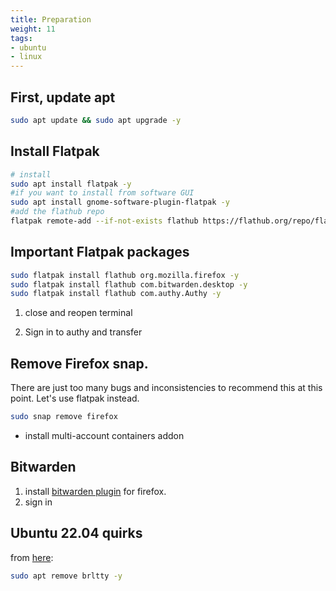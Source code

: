 ```yaml
---
title: Preparation
weight: 11
tags:
- ubuntu
- linux
---
```


## First, update apt

```bash
sudo apt update && sudo apt upgrade -y
```

## Install Flatpak

```bash
# install
sudo apt install flatpak -y
#if you want to install from software GUI
sudo apt install gnome-software-plugin-flatpak -y
#add the flathub repo
flatpak remote-add --if-not-exists flathub https://flathub.org/repo/flathub.flatpakrepo
```

## Important Flatpak packages

```bash
sudo flatpak install flathub org.mozilla.firefox -y
sudo flatpak install flathub com.bitwarden.desktop -y
sudo flatpak install flathub com.authy.Authy -y
```

1. close and reopen terminal

1. Sign in to authy and transfer

## Remove Firefox snap.

There are just too many bugs and inconsistencies to recommend this at this point.  Let's use flatpak instead.

```bash
sudo snap remove firefox
```

* install multi-account containers addon

## Bitwarden

1. install [bitwarden plugin](https://bitwarden.com/download/) for firefox.
1. sign in

<!--
## Authy

1. First run:

    ```bash
    sudo snap install authy
    ```
-->



## Ubuntu 22.04 quirks

from [here](https://unix.stackexchange.com/questions/696001/dev-ttyusb0-is-available-but-after-try-to-call-its-gone):


```bash
sudo apt remove brltty -y
```
